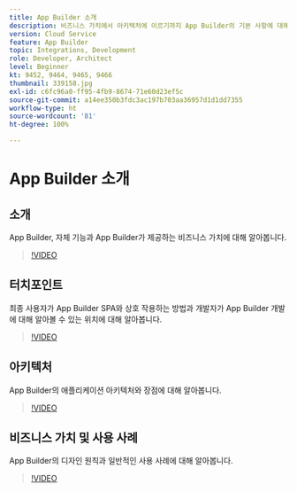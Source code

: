 ```yaml
---
title: App Builder 소개
description: 비즈니스 가치에서 아키텍처에 이르기까지 App Builder의 기본 사항에 대해 알아봅니다.
version: Cloud Service
feature: App Builder
topic: Integrations, Development
role: Developer, Architect
level: Beginner
kt: 9452, 9464, 9465, 9466
thumbnail: 339158.jpg
exl-id: c6fc96a0-ff95-4fb9-8674-71e60d23ef5c
source-git-commit: a14ee350b3fdc3ac197b703aa36957d1d1dd7355
workflow-type: ht
source-wordcount: '81'
ht-degree: 100%

---
```


# App Builder 소개

## 소개

App Builder, 자체 기능과 App Builder가 제공하는 비즈니스 가치에 대해 알아봅니다.

>[!VIDEO](https://video.tv.adobe.com/v/339158/?quality=12&learn=on)

## 터치포인트

최종 사용자가 App Builder SPA와 상호 작용하는 방법과 개발자가 App Builder 개발에 대해 알아볼 수 있는 위치에 대해 알아봅니다.

>[!VIDEO](https://video.tv.adobe.com/v/339159/?quality=12&learn=on)

## 아키텍처

App Builder의 애플리케이션 아키텍처와 장점에 대해 알아봅니다.

>[!VIDEO](https://video.tv.adobe.com/v/339160/?quality=12&learn=on)

## 비즈니스 가치 및 사용 사례

App Builder의 디자인 원칙과 일반적인 사용 사례에 대해 알아봅니다.

>[!VIDEO](https://video.tv.adobe.com/v/339161/?quality=12&learn=on)
